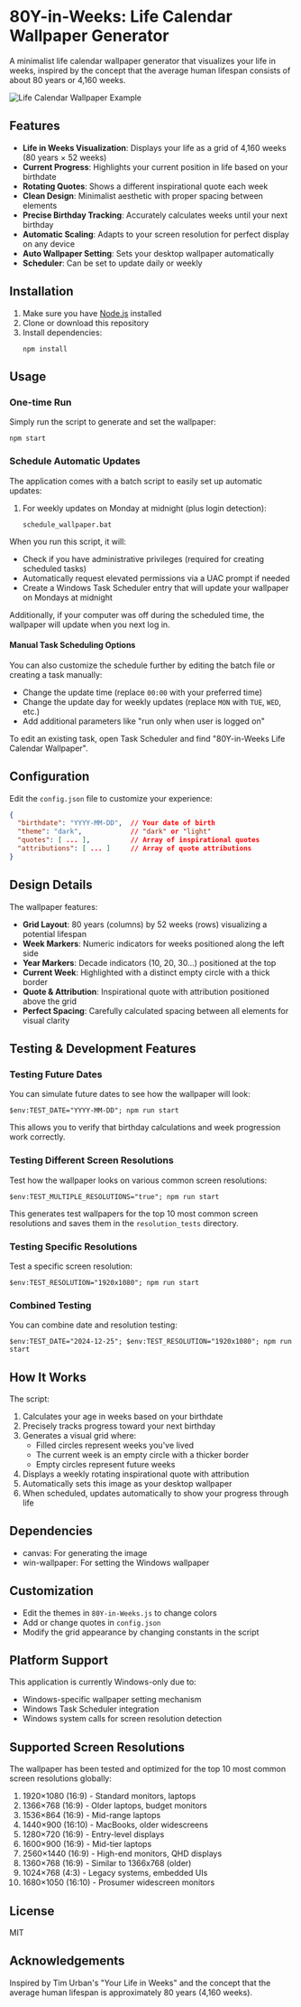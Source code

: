 # 80Y-in-Weeks: Life Calendar Wallpaper Generator

A minimalist life calendar wallpaper generator that visualizes your life in weeks, inspired by the concept that the average human lifespan consists of about 80 years or 4,160 weeks.

![Life Calendar Wallpaper Example](./life_calendar_wallpaper.png)

## Features

- **Life in Weeks Visualization**: Displays your life as a grid of 4,160 weeks (80 years × 52 weeks)
- **Current Progress**: Highlights your current position in life based on your birthdate
- **Rotating Quotes**: Shows a different inspirational quote each week
- **Clean Design**: Minimalist aesthetic with proper spacing between elements
- **Precise Birthday Tracking**: Accurately calculates weeks until your next birthday
- **Automatic Scaling**: Adapts to your screen resolution for perfect display on any device
- **Auto Wallpaper Setting**: Sets your desktop wallpaper automatically
- **Scheduler**: Can be set to update daily or weekly

## Installation

1. Make sure you have [Node.js](https://nodejs.org/) installed
2. Clone or download this repository
3. Install dependencies:
   ```
   npm install
   ```

## Usage

### One-time Run

Simply run the script to generate and set the wallpaper:

```
npm start
```

### Schedule Automatic Updates

The application comes with a batch script to easily set up automatic updates:

1. For weekly updates on Monday at midnight (plus login detection):
   ```
   schedule_wallpaper.bat
   ```

When you run this script, it will:
- Check if you have administrative privileges (required for creating scheduled tasks)
- Automatically request elevated permissions via a UAC prompt if needed
- Create a Windows Task Scheduler entry that will update your wallpaper on Mondays at midnight

Additionally, if your computer was off during the scheduled time, the wallpaper will update when you next log in.

#### Manual Task Scheduling Options

You can also customize the schedule further by editing the batch file or creating a task manually:

- Change the update time (replace `00:00` with your preferred time)
- Change the update day for weekly updates (replace `MON` with `TUE`, `WED`, etc.)
- Add additional parameters like "run only when user is logged on"

To edit an existing task, open Task Scheduler and find "80Y-in-Weeks Life Calendar Wallpaper".

## Configuration

Edit the `config.json` file to customize your experience:

```json
{
  "birthdate": "YYYY-MM-DD",  // Your date of birth
  "theme": "dark",            // "dark" or "light"
  "quotes": [ ... ],          // Array of inspirational quotes
  "attributions": [ ... ]     // Array of quote attributions
}
```

## Design Details

The wallpaper features:

- **Grid Layout**: 80 years (columns) by 52 weeks (rows) visualizing a potential lifespan
- **Week Markers**: Numeric indicators for weeks positioned along the left side
- **Year Markers**: Decade indicators (10, 20, 30...) positioned at the top
- **Current Week**: Highlighted with a distinct empty circle with a thick border
- **Quote & Attribution**: Inspirational quote with attribution positioned above the grid
- **Perfect Spacing**: Carefully calculated spacing between all elements for visual clarity

## Testing & Development Features

### Testing Future Dates

You can simulate future dates to see how the wallpaper will look:

```
$env:TEST_DATE="YYYY-MM-DD"; npm run start
```

This allows you to verify that birthday calculations and week progression work correctly.

### Testing Different Screen Resolutions

Test how the wallpaper looks on various common screen resolutions:

```
$env:TEST_MULTIPLE_RESOLUTIONS="true"; npm run start
```

This generates test wallpapers for the top 10 most common screen resolutions and saves them in the `resolution_tests` directory.

### Testing Specific Resolutions

Test a specific screen resolution:

```
$env:TEST_RESOLUTION="1920x1080"; npm run start
```

### Combined Testing

You can combine date and resolution testing:

```
$env:TEST_DATE="2024-12-25"; $env:TEST_RESOLUTION="1920x1080"; npm run start
```

## How It Works

The script:

1. Calculates your age in weeks based on your birthdate
2. Precisely tracks progress toward your next birthday
3. Generates a visual grid where:
   - Filled circles represent weeks you've lived
   - The current week is an empty circle with a thicker border
   - Empty circles represent future weeks
4. Displays a weekly rotating inspirational quote with attribution
5. Automatically sets this image as your desktop wallpaper
6. When scheduled, updates automatically to show your progress through life

## Dependencies

- canvas: For generating the image
- win-wallpaper: For setting the Windows wallpaper

## Customization

- Edit the themes in `80Y-in-Weeks.js` to change colors
- Add or change quotes in `config.json`
- Modify the grid appearance by changing constants in the script

## Platform Support

This application is currently Windows-only due to:
- Windows-specific wallpaper setting mechanism
- Windows Task Scheduler integration
- Windows system calls for screen resolution detection

## Supported Screen Resolutions

The wallpaper has been tested and optimized for the top 10 most common screen resolutions globally:

1. 1920×1080 (16:9) - Standard monitors, laptops
2. 1366×768 (16:9) - Older laptops, budget monitors
3. 1536×864 (16:9) - Mid-range laptops
4. 1440×900 (16:10) - MacBooks, older widescreens
5. 1280×720 (16:9) - Entry-level displays
6. 1600×900 (16:9) - Mid-tier laptops
7. 2560×1440 (16:9) - High-end monitors, QHD displays
8. 1360×768 (16:9) - Similar to 1366x768 (older)
9. 1024×768 (4:3) - Legacy systems, embedded UIs
10. 1680×1050 (16:10) - Prosumer widescreen monitors

## License

MIT

## Acknowledgements

Inspired by Tim Urban's "Your Life in Weeks" and the concept that the average human lifespan is approximately 80 years (4,160 weeks). 